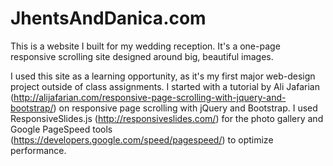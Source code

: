 JhentsAndDanica.com
========================

This is a website I built for my wedding reception. It's a one-page responsive scrolling site designed around big, beautiful images.

I used this site as a learning opportunity, as it's my first major web-design project outside of class assignments. I started with a tutorial by Ali Jafarian (http://alijafarian.com/responsive-page-scrolling-with-jquery-and-bootstrap/) on responsive page scrolling with jQuery and Bootstrap. I used ResponsiveSlides.js (http://responsiveslides.com/) for the photo gallery and Google PageSpeed tools (https://developers.google.com/speed/pagespeed/) to optimize performance.
